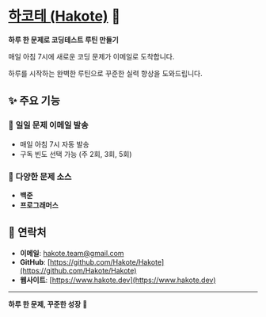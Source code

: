 # [하코테 (Hakote)](https://www.hakote.dev) 🚀

**하루 한 문제로 코딩테스트 루틴 만들기**

매일 아침 7시에 새로운 코딩 문제가 이메일로 도착합니다.

하루를 시작하는 완벽한 루틴으로 꾸준한 실력 향상을 도와드립니다.

## ✨ 주요 기능

### 📧 **일일 문제 이메일 발송**

- 매일 아침 7시 자동 발송
- 구독 빈도 선택 가능 (주 2회, 3회, 5회)

### 🎯 **다양한 문제 소스**

- **백준**
- **프로그래머스**

## 🌟 연락처

- **이메일**: hakote.team@gmail.com
- **GitHub**: [https://github.com/Hakote/Hakote](https://github.com/Hakote/Hakote)
- **웹사이트**: [https://www.hakote.dev](https://www.hakote.dev)

---

**하루 한 문제, 꾸준한 성장** 🌱
